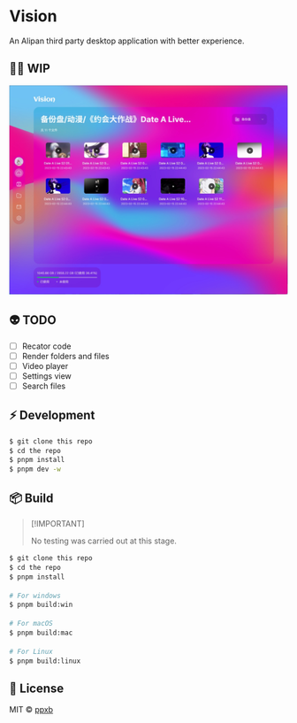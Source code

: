 # Vision

An Alipan third party desktop application with better experience.

## 👋🏻 WIP

![](./screenshots/login.png)

## 👽 TODO

- [ ] Recator code
- [ ] Render folders and files
- [ ] Video player
- [ ] Settings view
- [ ] Search files

## ⚡️ Development

```bash
$ git clone this repo
$ cd the repo
$ pnpm install
$ pnpm dev -w
```

## 📦 Build

> \[!IMPORTANT]
>
> No testing was carried out at this stage.

```bash
$ git clone this repo
$ cd the repo
$ pnpm install

# For windows
$ pnpm build:win

# For macOS
$ pnpm build:mac

# For Linux
$ pnpm build:linux

```

## 📃 License

MIT © [ppxb](./LICENSE)
